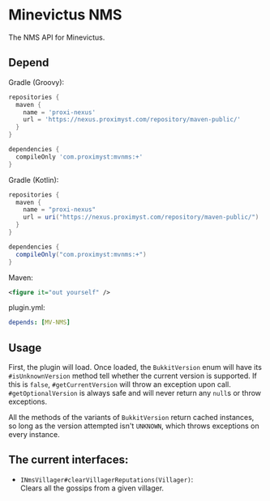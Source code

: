 # Minevictus NMS

The NMS API for Minevictus.

## Depend

Gradle (Groovy):

```groovy
repositories {
  maven {
    name = 'proxi-nexus'
    url = 'https://nexus.proximyst.com/repository/maven-public/'
  }
}

dependencies {
  compileOnly 'com.proximyst:mvnms:+'
}
```

Gradle (Kotlin):

```groovy
repositories {
  maven {
    name = "proxi-nexus"
    url = uri("https://nexus.proximyst.com/repository/maven-public/")
  }
}

dependencies {
  compileOnly("com.proximyst:mvnms:+")
}
```

Maven:

```xml
<figure it="out yourself" />
```

plugin.yml:

```yaml
depends: [MV-NMS]
```

## Usage

First, the plugin will load. Once loaded, the `BukkitVersion` enum will have
its `#isUnknownVersion` method tell whether the current version is supported.
If this is `false`, `#getCurrentVersion` will throw an exception upon call.
`#getOptionalVersion` is always safe and will never return any `null`s or throw
exceptions.

All the methods of the variants of `BukkitVersion` return cached instances, so
long as the version attempted isn't `UNKNOWN`, which throws exceptions on every
instance.

## The current interfaces:

- `INmsVillager#clearVillagerReputations(Villager)`: \
  Clears all the gossips from a given villager.